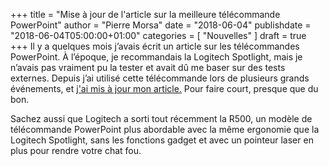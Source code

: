 +++
title       = "Mise à jour de l'article sur la meilleure télécommande PowerPoint"
author      = "Pierre Morsa"
date        = "2018-06-04"
publishdate = "2018-06-04T05:00:00+01:00" 
categories  = [ "Nouvelles" ]
draft       = true
+++
Il y a quelques mois j’avais écrit un article sur les télécommandes PowerPoint. À l’époque, je recommandais la Logitech Spotlight, mais je n’avais pas vraiment pu la tester et avait dû me baser sur des tests externes. Depuis j’ai utilisé cette télécommande lors de plusieurs grands événements, et [j'ai mis à jour mon article.](/post/2017-03-27-telecommande-powerpoint-ideale-logitech-spotlight) Pour faire court, presque que du bon.

Sachez aussi que Logitech a sorti tout récemment la R500, un modèle de télécommande PowerPoint plus abordable avec la même ergonomie que la Logitech Spotlight, sans les fonctions gadget et avec un pointeur laser en plus pour rendre votre chat fou.